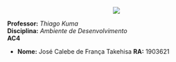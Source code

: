 <p align="center">
  <img src="https://raw.githubusercontent.com/fernandohmlozano/2020_2_Projeto_Integrado/calebe-takehisa_visao_inicial/images/logo_impacta.jpg">
</p>

**Professor:** *Thiago Kuma*   
**Disciplina:**  *Ambiente de Desenvolvimento*  
**AC4** 

* **Nome:** José Calebe de França Takehisa  **RA:** 1903621  
